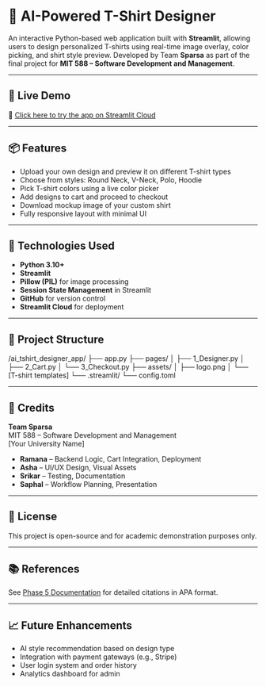 # 👕 AI-Powered T-Shirt Designer

An interactive Python-based web application built with **Streamlit**, allowing users to design personalized T-shirts using real-time image overlay, color picking, and shirt style preview. Developed by Team **Sparsa** as part of the final project for **MIT 588 – Software Development and Management**.

---

## 🚀 Live Demo

🔗 [Click here to try the app on Streamlit Cloud](https://your-streamlit-app-link)

---

## 📦 Features

- Upload your own design and preview it on different T-shirt types
- Choose from styles: Round Neck, V-Neck, Polo, Hoodie
- Pick T-shirt colors using a live color picker
- Add designs to cart and proceed to checkout
- Download mockup image of your custom shirt
- Fully responsive layout with minimal UI

---

## 🧠 Technologies Used

- **Python 3.10+**
- **Streamlit**
- **Pillow (PIL)** for image processing
- **Session State Management** in Streamlit
- **GitHub** for version control
- **Streamlit Cloud** for deployment

---

## 📁 Project Structure

/ai_tshirt_designer_app/
├── app.py
├── pages/
│ ├── 1_Designer.py
│ ├── 2_Cart.py
│ └── 3_Checkout.py
├── assets/
│ ├── logo.png
│ └── [T-shirt templates]
└── .streamlit/
└── config.toml

---

## 🙌 Credits

**Team Sparsa**  
MIT 588 – Software Development and Management  
[Your University Name]

- **Ramana** – Backend Logic, Cart Integration, Deployment
- **Asha** – UI/UX Design, Visual Assets
- **Srikar** – Testing, Documentation
- **Saphal** – Workflow Planning, Presentation

---

## 📄 License

This project is open-source and for academic demonstration purposes only.

---

## 📚 References

See [Phase 5 Documentation](./docs/Mit588_Phase5_Appendix.md) for detailed citations in APA format.

---

## 📈 Future Enhancements

- AI style recommendation based on design type
- Integration with payment gateways (e.g., Stripe)
- User login system and order history
- Analytics dashboard for admin